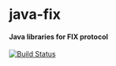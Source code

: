 # java-fix
#### Java libraries for FIX protocol

[![Build Status](https://travis-ci.org/ckolek/java-fix.svg?branch=master)](https://travis-ci.org/ckolek/java-fix)

